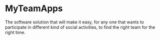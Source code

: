 # MyTeamApps

The software solution that will make it easy, for any one that wants to participate in different kind of social activities, to find the right team for the right time.
